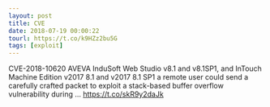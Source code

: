```yaml
---
layout: post
title: CVE
date: 2018-07-19 00:00:22
tourl: https://t.co/k9HZz2bu5G
tags: [exploit]
---
```

CVE-2018-10620 AVEVA InduSoft Web Studio v8.1 and v8.1SP1, and InTouch Machine Edition v2017 8.1 and v2017 8.1 SP1 a remote user could send a carefully crafted packet to exploit a stack-based buffer overflow vulnerability during ... https://t.co/skR9y2daJk